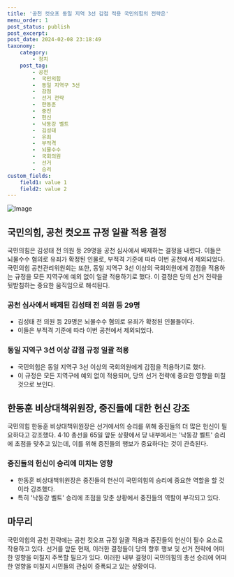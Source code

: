 ```yaml
---
title: '공천 컷오프 동일 지역 3선 감점 적용 국민의힘의 전략은'
menu_order: 1
post_status: publish
post_excerpt: 
post_date: 2024-02-08 23:18:49
taxonomy:
    category:
        - 정치
    post_tag:
        - 공천
        -  국민의힘
        -  동일 지역구 3선
        -  감점
        -  선거 전략
        -  한동훈
        -  중진
        -  헌신
        -  낙동강 벨트
        -  김성태
        -  유죄
        -  부적격
        -  뇌물수수
        -  국회의원
        -  선거
        -  승리
custom_fields:
    field1: value 1
    field2: value 2
---
```


![Image](https://imgnews.pstatic.net/image/020/2024/02/07/0003546928_001_20240207030203876.jpg?type=w647)

## 국민의힘, 공천 컷오프 규정 일괄 적용 결정
국민의힘은 김성태 전 의원 등 29명을 공천 심사에서 배제하는 결정을 내렸다. 이들은 뇌물수수 혐의로 유죄가 확정된 인물로, 부적격 기준에 따라 이번 공천에서 제외되었다. 국민의힘 공천관리위원회는 또한, 동일 지역구 3선 이상의 국회의원에게 감점을 적용하는 규정을 모든 지역구에 예외 없이 일괄 적용하기로 했다. 이 결정은 당의 선거 전략을 뒷받침하는 중요한 움직임으로 해석된다.
### 공천 심사에서 배제된 김성태 전 의원 등 29명
- 김성태 전 의원 등 29명은 뇌물수수 혐의로 유죄가 확정된 인물들이다.
- 이들은 부적격 기준에 따라 이번 공천에서 제외되었다.
### 동일 지역구 3선 이상 감점 규정 일괄 적용
- 국민의힘은 동일 지역구 3선 이상의 국회의원에게 감점을 적용하기로 했다.
- 이 규정은 모든 지역구에 예외 없이 적용되며, 당의 선거 전략에 중요한 영향을 미칠 것으로 보인다.
## 한동훈 비상대책위원장, 중진들에 대한 헌신 강조
국민의힘 한동훈 비상대책위원장은 선거에서의 승리를 위해 중진들의 더 많은 헌신이 필요하다고 강조했다. 4·10 총선을 65일 앞둔 상황에서 당 내부에서는 '낙동강 벨트' 승리에 초점을 맞추고 있는데, 이를 위해 중진들의 행보가 중요하다는 것이 관측된다.
### 중진들의 헌신이 승리에 미치는 영향
- 한동훈 비상대책위원장은 중진들의 헌신이 국민의힘의 승리에 중요한 역할을 할 것이라 강조했다.
- 특히 '낙동강 벨트' 승리에 초점을 맞춘 상황에서 중진들의 역할이 부각되고 있다.
## 마무리
국민의힘의 공천 전략에는 공천 컷오프 규정 일괄 적용과 중진들의 헌신이 필수 요소로 작용하고 있다. 선거를 앞둔 현재, 이러한 결정들이 당의 향후 행보 및 선거 전략에 어떠한 영향을 미칠지 주목할 필요가 있다. 이러한 내부 결정이 국민의힘의 총선 승리에 어떠한 영향을 미칠지 시민들의 관심이 증폭되고 있는 상황이다.
